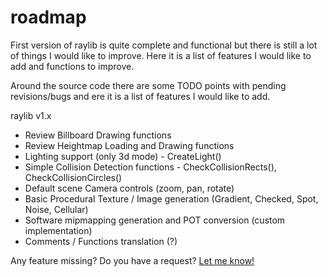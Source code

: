 roadmap
=======

First version of raylib is quite complete and functional but there is still a lot of things I would like to improve.
Here it is a list of features I would like to add and functions to improve.

Around the source code there are some TODO points with pending revisions/bugs and ere it is a list of features I would like to add.

raylib v1.x

   - Review Billboard Drawing functions
   - Review Heightmap Loading and Drawing functions
   - Lighting support (only 3d mode) - CreateLight()
   - Simple Collision Detection functions - CheckCollisionRects(), CheckCollisionCircles()
   - Default scene Camera controls (zoom, pan, rotate)   
   - Basic Procedural Texture / Image generation (Gradient, Checked, Spot, Noise, Cellular)
   - Software mipmapping generation and POT conversion (custom implementation)
   - Comments / Functions translation (?)
   
Any feature missing? Do you have a request? [Let me know!][raysan5]

[raysan5]: mailto:raysan@raysanweb.com "Ramon Santamaria - Ray San"